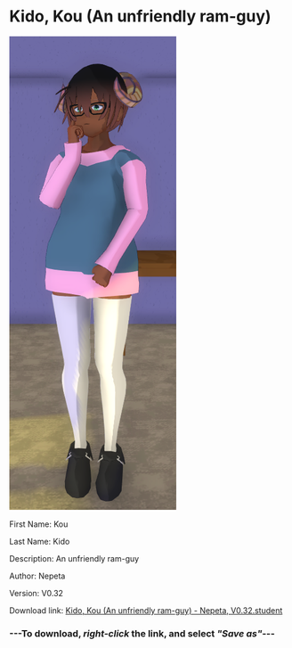 # Kido, Kou (An unfriendly ram-guy)

<img src = "https://raw.githubusercontent.com/Arbiter1223/Daigaku-Gurashi-Custom-Students/master/Students/Files/Kido%2C%20Kou%20(An%20unfriendly%20ram-guy).png">

First Name: Kou

Last Name: Kido

Description: An unfriendly ram-guy

Author: Nepeta

Version: V0.32

Download link: <a href="https://raw.githubusercontent.com/Arbiter1223/Daigaku-Gurashi-Custom-Students/master/Students/Files/Kido%2C%20Kou%20(An%20unfriendly%20ram-guy)%20-%20Nepeta%2C%20V0.32.student">Kido, Kou (An unfriendly ram-guy) - Nepeta, V0.32.student</a>

### ---**To download, _right-click_ the link, and select _"Save as"_**---
